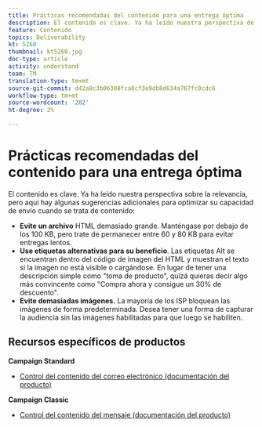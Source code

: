 ```yaml
---
title: Prácticas recomendadas del contenido para una entrega óptima
description: El contenido es clave. Ya ha leído nuestra perspectiva de relevancia, pero aquí hay algunas sugerencias adicionales para optimizar su capacidad de envío cuando se trata de contenido.
feature: Contenido
topics: Deliverability
kt: 5260
thumbnail: kt5260.jpg
doc-type: article
activity: understand
team: TM
translation-type: tm+mt
source-git-commit: d42a8c3b06308fca0cf3e9db8d634a767fc0cdc6
workflow-type: tm+mt
source-wordcount: '202'
ht-degree: 2%

---
```



# Prácticas recomendadas del contenido para una entrega óptima

El contenido es clave. Ya ha leído nuestra perspectiva sobre la relevancia, pero aquí hay algunas sugerencias adicionales para optimizar su capacidad de envío cuando se trata de contenido:

* **Evite un archivo** HTML demasiado grande. Manténgase por debajo de los 100 KB, pero trate de permanecer entre 60 y 80 KB para evitar entregas lentos.
* **Use etiquetas alternativas para su beneficio**. Las etiquetas Alt se encuentran dentro del código de imagen del HTML y muestran el texto si la imagen no está visible o cargándose. En lugar de tener una descripción simple como &quot;toma de producto&quot;, quizá quieras decir algo más convincente como &quot;Compra ahora y consigue un 30% de descuento&quot;.
* **Evite demasiadas imágenes.** La mayoría de los ISP bloquean las imágenes de forma predeterminada. Desea tener una forma de capturar la audiencia sin las imágenes habilitadas para que luego se habiliten.

## Recursos específicos de productos

**Campaign Standard**

* [Control del contenido del correo electrónico (documentación del producto)](https://experienceleague.adobe.com/docs/campaign-standard/using/testing-and-sending/managing-deliverability/control-email-content.html?lang=en#testing-and-sending)

**Campaign Classic**

* [Control del contenido del mensaje (documentación del producto)](https://experienceleague.adobe.com/docs/campaign-classic/using/sending-messages/deliverability-management/control-message-content.html)
